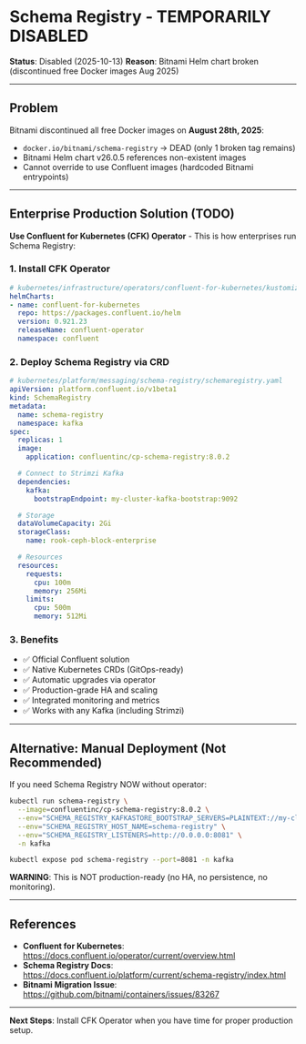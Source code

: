 # Schema Registry - TEMPORARILY DISABLED

**Status**: Disabled (2025-10-13)
**Reason**: Bitnami Helm chart broken (discontinued free Docker images Aug 2025)

---

## Problem

Bitnami discontinued all free Docker images on **August 28th, 2025**:
- `docker.io/bitnami/schema-registry` → DEAD (only 1 broken tag remains)
- Bitnami Helm chart v26.0.5 references non-existent images
- Cannot override to use Confluent images (hardcoded Bitnami entrypoints)

---

## Enterprise Production Solution (TODO)

**Use Confluent for Kubernetes (CFK) Operator** - This is how enterprises run Schema Registry:

### 1. Install CFK Operator

```yaml
# kubernetes/infrastructure/operators/confluent-for-kubernetes/kustomization.yaml
helmCharts:
- name: confluent-for-kubernetes
  repo: https://packages.confluent.io/helm
  version: 0.921.23
  releaseName: confluent-operator
  namespace: confluent
```

### 2. Deploy Schema Registry via CRD

```yaml
# kubernetes/platform/messaging/schema-registry/schemaregistry.yaml
apiVersion: platform.confluent.io/v1beta1
kind: SchemaRegistry
metadata:
  name: schema-registry
  namespace: kafka
spec:
  replicas: 1
  image:
    application: confluentinc/cp-schema-registry:8.0.2

  # Connect to Strimzi Kafka
  dependencies:
    kafka:
      bootstrapEndpoint: my-cluster-kafka-bootstrap:9092

  # Storage
  dataVolumeCapacity: 2Gi
  storageClass:
    name: rook-ceph-block-enterprise

  # Resources
  resources:
    requests:
      cpu: 100m
      memory: 256Mi
    limits:
      cpu: 500m
      memory: 512Mi
```

### 3. Benefits

- ✅ Official Confluent solution
- ✅ Native Kubernetes CRDs (GitOps-ready)
- ✅ Automatic upgrades via operator
- ✅ Production-grade HA and scaling
- ✅ Integrated monitoring and metrics
- ✅ Works with any Kafka (including Strimzi)

---

## Alternative: Manual Deployment (Not Recommended)

If you need Schema Registry NOW without operator:

```bash
kubectl run schema-registry \
  --image=confluentinc/cp-schema-registry:8.0.2 \
  --env="SCHEMA_REGISTRY_KAFKASTORE_BOOTSTRAP_SERVERS=PLAINTEXT://my-cluster-kafka-bootstrap:9092" \
  --env="SCHEMA_REGISTRY_HOST_NAME=schema-registry" \
  --env="SCHEMA_REGISTRY_LISTENERS=http://0.0.0.0:8081" \
  -n kafka

kubectl expose pod schema-registry --port=8081 -n kafka
```

**WARNING**: This is NOT production-ready (no HA, no persistence, no monitoring).

---

## References

- **Confluent for Kubernetes**: https://docs.confluent.io/operator/current/overview.html
- **Schema Registry Docs**: https://docs.confluent.io/platform/current/schema-registry/index.html
- **Bitnami Migration Issue**: https://github.com/bitnami/containers/issues/83267

---

**Next Steps**: Install CFK Operator when you have time for proper production setup.
